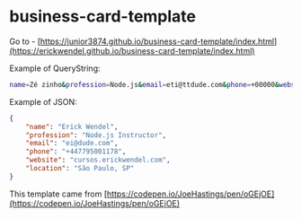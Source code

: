 # business-card-template

Go to - [https://junior3874.github.io/business-card-template/index.html](https://erickwendel.github.io/business-card-template/index.html)

Example of QueryString:

```sh
name=Zé zinho&profession=Node.js&email=eti@ttdude.com&phone=+00000&website=aaee.erickwendel.com&location=Jo Paulo, SP
```

Example of JSON:

```json
{
    "name": "Erick Wendel",
    "profession": "Node.js Instructor",
    "email": "ei@dude.com",
    "phone": "+447795001178",
    "website": "cursos.erickwendel.com",
    "location": "São Paulo, SP"
}
```

This template came from [https://codepen.io/JoeHastings/pen/oGEjOE](https://codepen.io/JoeHastings/pen/oGEjOE)

